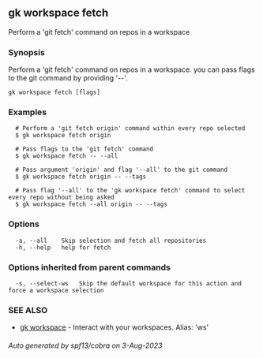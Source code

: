 ## gk workspace fetch

Perform a 'git fetch' command on repos in a workspace

### Synopsis

Perform a 'git fetch' command on repos in a workspace. you can pass flags to the git command by providing '--'.

```
gk workspace fetch [flags]
```

### Examples

```
  # Perform a 'git fetch origin' command within every repo selected
  $ gk workspace fetch origin

  # Pass flags to the 'git fetch' command
  $ gk workspace fetch -- --all

  # Pass argument 'origin' and flag '--all' to the git command
  $ gk workspace fetch origin -- --tags

  # Pass flag '--all' to the 'gk workspace fetch' command to select every repo without being asked
  $ gk workspace fetch --all origin -- --tags
```

### Options

```
  -a, --all    Skip selection and fetch all repositories
  -h, --help   help for fetch
```

### Options inherited from parent commands

```
  -s, --select-ws   Skip the default workspace for this action and force a workspace selection
```

### SEE ALSO

* [gk workspace](gk_workspace.md)	 - Interact with your workspaces. Alias: 'ws'

###### Auto generated by spf13/cobra on 3-Aug-2023
